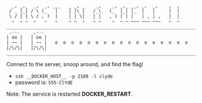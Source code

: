 ```
  _, _,_  _,  _, ___   _ _, _    _,    _, _,_ __, _,  _,    ,  ,
 / _ |_| / \ (_   |    | |\ |   /_\   (_  |_| |_  |   |     |  |
 \ / | | \ / , )  |    | | \|   | |   , ) | | |   | , | ,   |  |
  ~  ~ ~  ~   ~   ~    ~ ~  ~   ~ ~    ~  ~ ~ ~~~ ~~~ ~~~   ~  ~
______________________________________________________________________
 ,--.     ,--.  
| oo |   | oo | 
| ~~ |   | ~~ |   o  o  o  o  o  o  o  o  o  o  o  o  o  o  o  o  o
|/\/\|   |/\/\|   
______________________________________________________________________

```
Connect to the server, snoop around, and find the flag!

- `ssh __DOCKER_HOST__ -p 2108 -l clyde`
- password is: `555-ClYdE`

Note: The service is restarted __DOCKER_RESTART__.